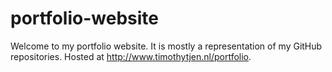 # portfolio-website
Welcome to my portfolio website. It is mostly a representation of my GitHub repositories. Hosted at http://www.timothytjen.nl/portfolio.